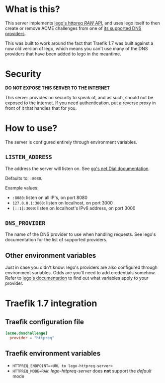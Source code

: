 # What is this?

This server implements [lego's httpreq _RAW_
API](https://go-acme.github.io/lego/dns/httpreq/), and uses lego itself to then
create or remove ACME challenges from one of [its supported DNS
providers](https://go-acme.github.io/lego/dns/).

This was built to work around the fact that Traefik 1.7 was built against a now
old version of lego, which means you can't use many of the DNS providers that
have been added to lego in the meantime.

# Security

**DO NOT EXPOSE THIS SERVER TO THE INTERNET**

This server provides no security to speak of, and as such, should not be
exposed to the internet. If you need authentication, put a reverse proxy in
front of it that handles that for you.

# How to use?

The server is configured entirely through environment variables.

## `LISTEN_ADDRESS`

The address the server will listen on. See [go's net.Dial
documentation](https://golang.org/pkg/net/#Dial).

Defaults to: `:8080`.

Example values:

- `:8080`: listen on all IP's, on port 8080
- `127.0.0.1:3000`: listen on localhost, on port 3000
- `[::1]:3000`: listen on localhost's IPv6 address, on port 3000

## `DNS_PROVIDER`

The name of the DNS provider to use when handling requests. See lego's
documentation for the list of supported providers.

## Other environment variables

Just in case you didn't know: lego's providers are also configured through
environment variables. Odds are you'll need to add credentials somehow. Refer
to [lego's documentation](https://go-acme.github.io/lego/dns/) to find out what
variables apply to your provider.

# Traefik 1.7 integration

## Traefik configuration file

```toml
[acme.dnschallenge]
  provider = "httpreq"
```

## Traefik environment variables

- `HTTPREQ_ENDPOINT=<URL to lego-httpreq-server>`
- `HTTPREQ_MODE=RAW`: _lego-httpreq-server_ does **not** support the _default_ mode
